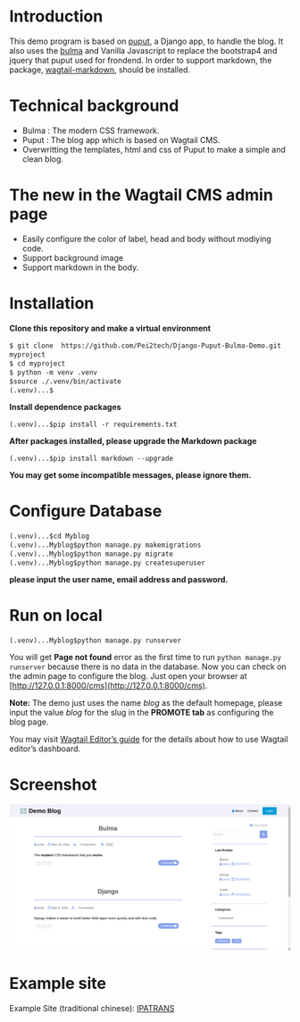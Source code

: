 Introduction
===========
This demo program is based on [puput](https://github.com/APSL/puput "puput"), a Django app,  to handle the blog. It also uses the [bulma](https://bulma.io/ "bulma") and Vanilla Javascript to replace the bootstrap4 and jquery that puput used for frondend. In order to support markdown, the package, [wagtail-markdown](https://github.com/torchbox/wagtail-markdown "wagtail-markdown"), should be installed.   

Technical background
=================
- Bulma :  The modern CSS framework.
- Puput :  The blog app which is based on Wagtail CMS.
- Overwritting the templates, html and css of Puput to make a simple and clean blog.

The new in the Wagtail CMS admin page
==========
- Easily configure the color of  label, head and  body without modiying code.
- Support background image
- Support markdown in the body. 

Installation
========
**Clone this repository and make a virtual environment**
```
$ git clone  https://github.com/Pei2tech/Django-Puput-Bulma-Demo.git myproject
$ cd myproject
$ python -m venv .venv
$source ./.venv/bin/activate
(.venv)...$
```
**Install dependence packages**
```
(.venv)...$pip install -r requirements.txt
```
**After packages installed, please upgrade the Markdown package**
```
(.venv)...$pip install markdown --upgrade
```
**You may get some incompatible messages, please ignore them.**

Configure Database
=========
```
(.venv)...$cd Myblog
(.venv)...Myblog$python manage.py makemigrations
(.venv)...Myblog$python manage.py migrate
(.venv)...Myblog$python manage.py createsuperuser
```

**please input the user name, email address and password.**

Run on local
=========
```
(.venv)...Myblog$python manage.py runserver
```

You will get **Page not found** error as the first time to run `python manage.py runserver` because there is no data in the database.
Now you can check on the admin page to configure the blog. Just open your browser at  [http://127.0.0.1:8000/cms](http://127.0.0.1:8000/cms).

**Note:** The demo just uses the name *blog* as the default homepage, please input the value *blog* for the slug in the **PROMOTE tab** as configuring the blog page. 

You may visit [Wagtail Editor’s guide](https://docs.wagtail.io/en/v2.0/editor_manual/index.html "Wagtail Editor’s guide") for the details about how to use Wagtail editor’s dashboard.

Screenshot
=========

![](./stuff/screenshot.png)

Example site
=============

Example Site (traditional chinese): [IPATRANS](https://demo.cmssds.org/bulletin)

